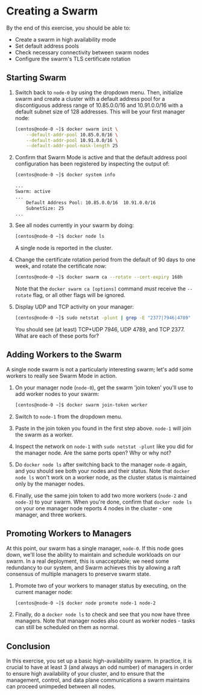 # Creating a Swarm

By the end of this exercise, you should be able to:

 - Create a swarm in high availability mode
 - Set default address pools
 - Check necessary connectivity between swarm nodes
 - Configure the swarm's TLS certificate rotation

## Starting Swarm

1.  Switch back to `node-0` by using the dropdown menu. Then, initialize swarm and create a cluster with a default address pool for a discontiguous address range of 10.85.0.0/16 and 10.91.0.0/16 with a default subnet size of 128 addresses. This will be your first manager node:

    ```bash
    [centos@node-0 ~]$ docker swarm init \
        --default-addr-pool 10.85.0.0/16 \
        --default-addr-pool 10.91.0.0/16 \
        --default-addr-pool-mask-length 25
    ```

2.  Confirm that Swarm Mode is active and that the default address pool configuration has been registered by inspecting the output of:

    ```bash
    [centos@node-0 ~]$ docker system info

    ...
    Swarm: active
    ...
        Default Address Pool: 10.85.0.0/16  10.91.0.0/16
        SubnetSize: 25
    ...
    ```

3.  See all nodes currently in your swarm by doing:

    ```bash
    [centos@node-0 ~]$ docker node ls
    ```

    A single node is reported in the cluster.

4.  Change the certificate rotation period from the default of 90 days to one week, and rotate the certificate now:

    ```bash
    [centos@node-0 ~]$ docker swarm ca --rotate --cert-expiry 168h
    ```

    Note that the `docker swarm ca [options]` command *must* receive the `--rotate` flag, or all other flags will be ignored.

5.  Display UDP and TCP activity on your manager:

    ```bash
    [centos@node-0 ~]$ sudo netstat -plunt | grep -E "2377|7946|4789"
    ```

    You should see (at least) TCP+UDP 7946, UDP 4789, and TCP 2377. What are each of these ports for?

## Adding Workers to the Swarm

A single node swarm is not a particularly interesting swarm; let's add some workers to really see Swarm Mode in action.

1.  On your manager node (`node-0`), get the swarm 'join token' you'll use to add worker nodes to your swarm:

    ```bash
    [centos@node-0 ~]$ docker swarm join-token worker
    ```

2.  Switch to `node-1` from the dropdown menu.

3.  Paste in the join token you found in the first step above. `node-1` will join the swarm as a worker.

4.  Inspect the network on `node-1` with `sudo netstat -plunt` like you did for the manager node. Are the same ports open? Why or why not?

5.  Do `docker node ls` after switching back to the manager `node-0` again, and you should see both your nodes and their status. Note that `docker node ls` won't work on a worker node, as the cluster status is maintained only by the manager nodes.

6.  Finally, use the same join token to add two more workers (`node-2` and `node-3`) to your swarm. When you're done, confirm that `docker node ls` on your one manager node reports 4 nodes in the cluster - one manager, and three workers.

## Promoting Workers to Managers

At this point, our swarm has a single manager, `node-0`. If this node goes down, we'll lose the ability to maintain and schedule workloads on our swarm. In a real deployment, this is unacceptable; we need some redundancy to our system, and Swarm achieves this by allowing a raft consensus of multiple managers to preserve swarm state.

1.  Promote two of your workers to manager status by executing, on the current manager node:

    ```bash
    [centos@node-0 ~]$ docker node promote node-1 node-2
    ```

2.  Finally, do a `docker node ls` to check and see that you now have three managers. Note that manager nodes also count as worker nodes - tasks can still be scheduled on them as normal.

## Conclusion

In this exercise, you set up a basic high-availability swarm. In practice, it is crucial to have at least 3 (and always an odd number) of managers in order to ensure high availability of your cluster, and to ensure that the management, control, and data plane communications a swarm maintains can proceed unimpeded between all nodes.
